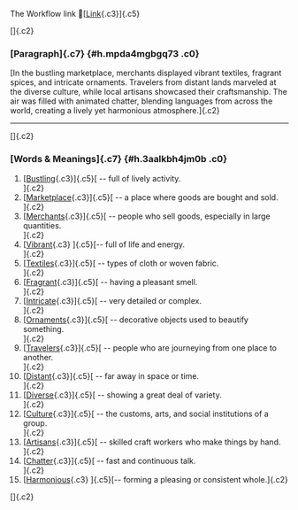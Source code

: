 The Workflow link
👏[[Link](https://www.google.com/url?q=http://www.google.com&sa=D&source=editors&ust=1759106304393994&usg=AOvVaw2d95xoDDMtF5MO2huPlnPc){.c3}]{.c5}

[]{.c2}

### [Paragraph]{.c7} {#h.mpda4mgbgq73 .c0}

[In the bustling marketplace, merchants displayed vibrant textiles,
fragrant spices, and intricate ornaments. Travelers from distant lands
marveled at the diverse culture, while local artisans showcased their
craftsmanship. The air was filled with animated chatter, blending
languages from across the world, creating a lively yet harmonious
atmosphere.]{.c2}

------------------------------------------------------------------------

[]{.c2}

### [Words & Meanings]{.c7} {#h.3aalkbh4jm0b .c0}

1.  [[Bustling](https://www.google.com/url?q=http://www.google.com&sa=D&source=editors&ust=1759106304394627&usg=AOvVaw2mh66YKhBKwpZlEACw9ZEb){.c3}]{.c5}[ --
    full of lively activity.\
    ]{.c2}
2.  [[Marketplace](https://www.google.com/url?q=http://www.google.com&sa=D&source=editors&ust=1759106304394754&usg=AOvVaw1P56Mcs5LfI5_45lmA8GXY){.c3}]{.c5}[ --
    a place where goods are bought and sold.\
    ]{.c2}
3.  [[Merchants](https://www.google.com/url?q=http://www.google.com&sa=D&source=editors&ust=1759106304394870&usg=AOvVaw2k2nCV82dx5phOACtGkjwf){.c3}]{.c5}[ --
    people who sell goods, especially in large quantities.\
    ]{.c2}
4.  [[Vibrant](https://www.google.com/url?q=http://www.google.com&sa=D&source=editors&ust=1759106304395520&usg=AOvVaw14VIjnwGOhIxUqOlupX3B9){.c3}
    ]{.c5}[-- full of life and energy.\
    ]{.c2}
5.  [[Textiles](https://www.google.com/url?q=http://www.google.com&sa=D&source=editors&ust=1759106304395613&usg=AOvVaw23dcyQEwkd36XojKmpqEsx){.c3}]{.c5}[ --
    types of cloth or woven fabric.\
    ]{.c2}
6.  [[Fragrant](https://www.google.com/url?q=http://www.google.com&sa=D&source=editors&ust=1759106304395707&usg=AOvVaw1ETCmUmWIHnSrTbZM6pDXf){.c3}]{.c5}[ --
    having a pleasant smell.\
    ]{.c2}
7.  [[Intricate](https://www.google.com/url?q=http://www.google.com&sa=D&source=editors&ust=1759106304395807&usg=AOvVaw0a696mZBdCpk993h-SzbJw){.c3}]{.c5}[ --
    very detailed or complex.\
    ]{.c2}
8.  [[Ornaments](https://www.google.com/url?q=http://www.google.com&sa=D&source=editors&ust=1759106304395916&usg=AOvVaw1A5GKpXvanfed28JR8xm61){.c3}]{.c5}[ --
    decorative objects used to beautify something.\
    ]{.c2}
9.  [[Travelers](https://www.google.com/url?q=http://www.google.com&sa=D&source=editors&ust=1759106304396023&usg=AOvVaw0L79tdziP_spCDecVjENSi){.c3}]{.c5}[ --
    people who are journeying from one place to another.\
    ]{.c2}
10. [[Distant](https://www.google.com/url?q=http://www.google.com&sa=D&source=editors&ust=1759106304396136&usg=AOvVaw0bYQAuEly1Vy4iplH2X5oE){.c3}]{.c5}[ --
    far away in space or time.\
    ]{.c2}
11. [[Diverse](https://www.google.com/url?q=http://www.google.com&sa=D&source=editors&ust=1759106304396232&usg=AOvVaw2hRakBbyr8mY0-ofp_Kb_N){.c3}]{.c5}[ --
    showing a great deal of variety.\
    ]{.c2}
12. [[Culture](https://www.google.com/url?q=http://www.google.com&sa=D&source=editors&ust=1759106304396361&usg=AOvVaw2Y-T30QiT-ZxDuYvnt-tam){.c3}]{.c5}[ --
    the customs, arts, and social institutions of a group.\
    ]{.c2}
13. [[Artisans](https://www.google.com/url?q=http://www.google.com&sa=D&source=editors&ust=1759106304396478&usg=AOvVaw0cZJqPOeiQxdjjB7zyDRp5){.c3}]{.c5}[ --
    skilled craft workers who make things by hand.\
    ]{.c2}
14. [[Chatter](https://www.google.com/url?q=http://www.google.com&sa=D&source=editors&ust=1759106304396598&usg=AOvVaw1e2_inKc3SDuhyfpRvAnF7){.c3}]{.c5}[ --
    fast and continuous talk.\
    ]{.c2}
15. [[Harmonious](https://www.google.com/url?q=http://www.google.com&sa=D&source=editors&ust=1759106304396691&usg=AOvVaw0X9TLhoF5OoRYWCj5_Aqa9){.c3}
    ]{.c5}[-- forming a pleasing or consistent whole.]{.c2}

[]{.c2}
